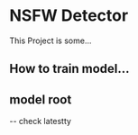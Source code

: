 # NSFW Detector 

This Project is some...

## How to train model...


## model root
-- check latestty